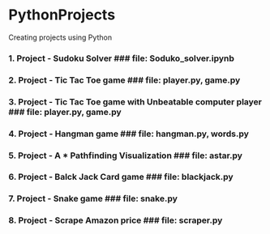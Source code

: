 # PythonProjects
Creating projects using Python

### 1. Project - Sudoku Solver ### file: Soduko_solver.ipynb

### 2. Project - Tic Tac Toe game ### file: player.py, game.py

### 3. Project - Tic Tac Toe game with Unbeatable computer player ### file: player.py, game.py

### 4. Project - Hangman game ### file: hangman.py, words.py

### 5. Project - A * Pathfinding Visualization ### file: astar.py

### 6. Project - Balck Jack Card game ### file: blackjack.py

### 7. Project - Snake game ### file: snake.py

### 8. Project - Scrape Amazon price ### file: scraper.py